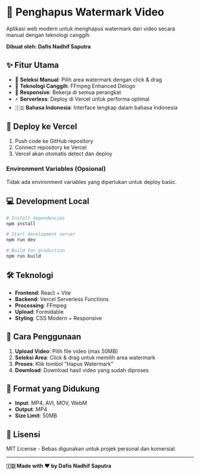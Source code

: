# 🎯 Penghapus Watermark Video

Aplikasi web modern untuk menghapus watermark dari video secara manual dengan teknologi canggih.

**Dibuat oleh: Dafis Nadhif Saputra**

## ✨ Fitur Utama

- 🎨 **Seleksi Manual**: Pilih area watermark dengan click & drag
- 🔬 **Teknologi Canggih**: FFmpeg Enhanced Delogo
- 📱 **Responsive**: Bekerja di semua perangkat
- ⚡ **Serverless**: Deploy di Vercel untuk performa optimal
- 🇮🇩 **Bahasa Indonesia**: Interface lengkap dalam bahasa Indonesia

## 🚀 Deploy ke Vercel

1. Push code ke GitHub repository
2. Connect repository ke Vercel
3. Vercel akan otomatis detect dan deploy

### Environment Variables (Opsional)
Tidak ada environment variables yang diperlukan untuk deploy basic.

## 💻 Development Local

```bash
# Install dependencies
npm install

# Start development server
npm run dev

# Build for production
npm run build
```

## 🛠️ Teknologi

- **Frontend**: React + Vite
- **Backend**: Vercel Serverless Functions
- **Processing**: FFmpeg
- **Upload**: Formidable
- **Styling**: CSS Modern + Responsive

## 📖 Cara Penggunaan

1. **Upload Video**: Pilih file video (max 50MB)
2. **Seleksi Area**: Click & drag untuk memilih area watermark
3. **Proses**: Klik tombol "Hapus Watermark"
4. **Download**: Download hasil video yang sudah diproses

## 🎯 Format yang Didukung

- **Input**: MP4, AVI, MOV, WebM
- **Output**: MP4
- **Size Limit**: 50MB

## 📝 Lisensi

MIT License - Bebas digunakan untuk projek personal dan komersial.

---

**🇮🇩 Made with ❤️ by Dafis Nadhif Saputra**
